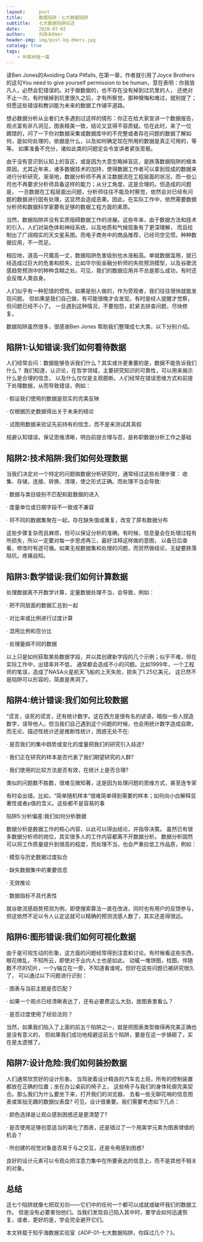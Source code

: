 ```yaml
---
layout:     post
title:      数据陷阱：七大数据陷阱
subtitle:   七大数据陷阱综述
date:       2020-07-02
author:     刘政永Dmer
header-img: img/post-bg-dmers.jpg
catalog: true
tags:
    - 听取树蛙一篇
---
```


读Ben Jones的Avoiding Data Pitfalls, 在第一章，作者就引用了Joyce Brothers的这句You need to give yourself permission to be human，意在表明：你我皆凡人，必然会犯错误的。对于做数据的，也不存在没有掉到过坑里的人， 还绝对不止一次。有时候掉到坑里很久之后，才有所察觉，那种懊悔和难过，就别提了；但愿这些错误和教训能为未来的数据工作铺平道路。

想必数据分析从业者们大多遇到过这样的情形：你正在给大家宣讲一个数据报告，观点富有非凡洞见，图表精美一致，结论又显得不容质疑。恰在此时，来了一位 踢馆的，问了一下你对数据采集或数据库中的不完整或者存在问题的数据了解如何，是如何处理的，依据是什么，以及如何确定现在所用的数据是真正可用的，等等。 如果准备不充分，诸如此类的问题定会令宣讲者紧张至极。

由于没有意识到认知上的盲区，或是因为大意忽略掉盲区，是跌落数据陷阱的根本原因。尤其近年来，诸多数据技术的加持，使得数据工作者可以拿到现成的数据来进行分析研究，渐渐地，数据分析师不再关注数据流在工程层面的状况，而一些公司也不再要求分析师具备这样的能力；从分工角度，这是合理的。但造成的问题是， 一旦数据在工程层面出问题，分析师往往不能及时察觉，依然会对已经有问题的数据进行固有处理，这显然会造成恶果。因此，在实际工作中，依然需要数据分析师和数据科学家要有足够的数据工程方面的素质。

当然，数据陷阱并没有实质阻碍数据工作的进展。这些年来，由于数据方法和技术的引入，人们对染色体和神经系统，以及地质和气候现象有了更深理解， 而且绘制出了广阔翔实的天文星系图。而电子商务中的商品推荐，已经司空见惯。种种数据应用，不一而足。

相应地，道高一尺魔高一丈，数据陷阱危害级别也水涨船高。单就数据滥用，就已经造成过巨大的危害和损失，比如华尔街金融分析师的失败预测模型，以及谷歌流感趋势预测中的种种含糊之处。可见，我们的数据应用并不总是那么成功，有时还会反噬人类自身。

人们似乎有一种犯错的惯性。如果是别人做的，作为旁观者，我们往往很快就能发现问题。 但如果是我们自己做，有可能很晚才会发现，有时是经人提醒才觉察，但问题已经不小了。 一旦遇到这种情况，不要抱怨，赶紧去排查问题，尽快修复。

数据陷阱虽然很多，很感谢Ben Jones 帮助我们整理成七大类，以下分别介绍。

## 陷阱1:认知错误:我们如何看待数据

人们经常会问：数据能够告诉我们什么？其实或许更重要的是，数据不能告诉我们什么？ 我们知道，认识论，在哲学领域，主要研究知识的可靠性，可以用来揭示什么是合理的信念， 以及什么仅仅是主观臆断。人们经常在错误思维方式和前提下处理数据，从而导致错误，例如：

· 假设我们使用的数据是现实的完美反映

· 仅根据历史数据得出关于未来的结论

· 试图用数据来验证先前持有的信念，而不是来测试其真假

规避认知错误，保证思维清晰，明白前提合理与否，是称职数据分析工作之基础

## 陷阱2:技术陷阱:我们如何处理数据

当我们决定对一个特定的问题做数据分析研究时，通常经过这些处理步骤： 收集、存储，连接、转换、清理，使之形式正确。而处理不当会导致:

· 数据与类目级别不匹配和脏数据的进入

· 度量单位或日期字段不一致或不兼容

· 将不同的数据集聚在一起，存在缺失值或重复，改变了原有数据分布

这些步骤复杂而且麻烦，但可以保证分析的准确。有时候，信息量会在处理过程有所损失，所以一定要对每一步思虑再三，最好注释这样做的意图， 以备日后查看，修改时有迹可循。如果无视数据集和处理的问题，而贸然做结论，无疑要跌落陷坑，疼痛自知。

## 陷阱3:数学错误:我们如何计算数据

处理数据离不开数学计算，定量数据处理不当，会导致，例如：

· 把不同层面的数据汇总到一起

· 对比率或比例进行过度计算

· 混用比例和百分比

· 处理量纲不同的数据

以上只是如何获取某些数据字段，并以其创建新字段的几个示例；似乎不难，但在实际工作中，出错率并不低， 通常都会造成不小的问题。比如1999年，一个工程师的笔误，造成了NASA火星航天飞船的上天失败，损失了1.25亿美元， 这已然不是陷阱可以形容的，简直是黑洞了。

## 陷阱4:统计错误:我们如何比较数据

“谎言，该死的谎言，还有统计数字。这在西方是很有名的谚语，暗指一些人捏造数字，误导他人。但当我们自己遇到这个问题的时候，也会用统计数字造成自欺，而无论、描述性统计还是推断性统计，困惑无处不在:

· 是否我们的集中趋势或变化的度量把我们的研究引入歧途?

· 我们正在研究的样本是否代表了我们期望研究的人群?

· 我们使用的比较方法是否有效，在统计上是否合理?

类似的问题数不胜数，很难见微知著，这是因为处理问题的思维方式，甚至连专家

有时会出错。比如，“简单随机样本”很难简单得到需要的样本；如何向小白解释显著性或者p值的含义。这些都不是容易的事

陷阱5:分析偏差:我们如何分析数据

数据分析是数据工作的核心内容，以此可以得出结论，并指导决策。 虽然已有很多数据分析师的岗位，其实很多人的工作内容都离不开数据分析。 数据分析固然可以将工作质量提升到很高的程度，而处理不当，也会严重拉低工作品质，例如：

· 模型与历史数据过度拟合

· 缺失数据集中的重要信息

· 无效推论

· 数据指标不具代表性

就谷歌流感趋势预测为例，即使搜索算法一直在改进，同时也有用户的反馈参与，但这依然不足以令人认定这就可以精确的预测流感人数了，其实还差得很远。

## 陷阱6:图形错误:我们如何可视化数据

由于是可视生动的形象，这方面的问题经常得到注意和讨论。有时候看这些东西，眼花缭乱，不知所云，即使对于业内人士也是如此。 动辄一堆饼图，柱图，伴随数不尽的切片，一个y轴立在一旁，不知道看谁呢。但好在这些问题已被研究很久了， 可以通过以下问题进行识别：

· 图表与当前主题是否匹配？

· 如果一个观点已经清晰表达了，还有必要费这么大劲，放图表里看么？

· 是否过度使用了经验法则？

当然，如果我们陷入了上面的前五个陷阱之一，就是把图表类型做得再完美正确也是没有意义的， 但如果我们成功地规避这前五个陷阱，要是在这一步搞砸了，实在是太遗憾了。

## 陷阱7:设计危险:我们如何装扮数据

人们通常欣赏好的设计形象。 当驾驶着设计精良的汽车去上班，所有的控制装置都放在正确的位置；坐在办公桌前的椅子上， 这些椅子与我们的身体轮廓完美契合。那么我们为什么要坐下来，打开我们的浏览器， 去看一些无聊花哨的信息图表或笨拙无趣的数据仪表盘? 可见，设计很重要。我们需要考虑如下几点：

· 颜色选择是让观众感到困惑还是更清楚了?

· 是否使用足够创意适当的美化了图表，还是错过了一个用美学元素为图表增值的机会？

· 所创建的视觉对象是否易于与之交互，还是令用感到困惑?

良好的设计元素可以令观众把注意力集中在所要表达的信息上，而不是其他不相关的对象。

## 总结

这七个陷阱就像七把双刃剑——它们中的任何一个都可以成就或破坏我们的数据工作。 但是没有必要害怕他们。当我们发现自己陷入其中时，要学会如何迅速恢复，或者，更好的是，学会完全避开它们。

本文转载于知乎海数据实验室《ADP-01-七大数据陷阱，你踩过几个？》。